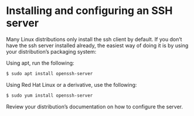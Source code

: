 # Installing and configuring an SSH server

Many Linux distributions only install the ssh client by default. If you
don’t have the ssh server installed already, the easiest way of doing it is
by using your distribution’s packaging system:

Using apt, run the following:

``` bash
$ sudo apt install openssh-server
```

Using Red Hat Linux or a derivative, use the following:

```bash
$ sudo yum install openssh-server
```

Review your distribution’s documentation on how to configure the server.
